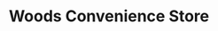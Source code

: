 ---
title: "Woods Convenience Store"
url: /boughton-under-blean/woods-convenience-store/
shop: convenience
---